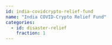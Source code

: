 ```yaml
---
id: india-covidcrypto-relief-fund
name: "India COVID-Crypto Relief Fund"
categories:
  - id: disaster-relief
    fraction: 1
--- 
```

